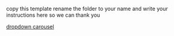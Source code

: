copy this template rename the folder to your name and write your instructions here so we can thank you



[dropdown carousel](https://www.youtube.com/watch?v=nv8FRsnkvWY)
